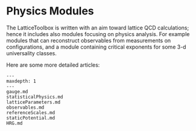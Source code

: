Physics Modules
=============

The LatticeToolbox is written with an aim toward lattice QCD calculations; 
hence it includes also modules focusing on physics analysis. For example 
modules that can reconstruct observables from measurements on configurations, 
and a module containing critical exponents for some 3-d
universality classes.

Here are some more detailed articles:

```{toctree}
---
maxdepth: 1
---
gauge.md
statisticalPhysics.md
latticeParameters.md
observables.md
referenceScales.md
staticPotential.md
HRG.md
```
